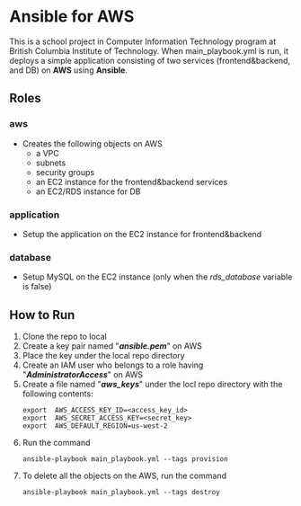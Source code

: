 # Ansible for AWS
This is a school project in Computer Information Technology program at British Columbia Institute of Technology. When main_playbook.yml is run, it deploys a simple application consisting of two services (frontend&backend, and DB) on **AWS** using **Ansible**.

## Roles
### aws
- Creates the following objects on AWS
	- a VPC
	- subnets
	- security groups
	- an EC2 instance for the frontend&backend services
	- an EC2/RDS instance for DB 
### application
- Setup the application on the EC2 instance for frontend&backend
### database
- Setup MySQL on the EC2 instance (only when the *rds_database* variable is false)
## How to Run
1. Clone the repo to local
2. Create a key pair named "***ansible.pem***" on AWS
3. Place the key under the local repo directory
4.  Create an IAM user who belongs to a role having "***AdministratorAccess***" on AWS
5.  Create a file named "***aws_keys***" under the locl repo directory with the following contents:
	```
	export  AWS_ACCESS_KEY_ID=<access_key_id>  
	export  AWS_SECRET_ACCESS_KEY=<secret_key>  
	export  AWS_DEFAULT_REGION=us-west-2  
	```
6. Run the command
	```
	ansible-playbook main_playbook.yml --tags provision
	```
6. To delete all the objects on the AWS, run the command
	```
	ansible-playbook main_playbook.yml --tags destroy
	```



